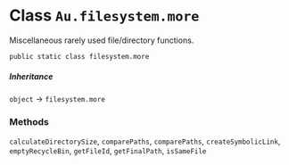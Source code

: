 # Class `Au.filesystem.more`

Miscellaneous rarely used file/directory functions.

```
public static class filesystem.more
```

##### Inheritance

`object` → `filesystem.more`

### Methods

`calculateDirectorySize`, `comparePaths`, `comparePaths`, `createSymbolicLink`, `emptyRecycleBin`, `getFileId`, `getFinalPath`, `isSameFile`